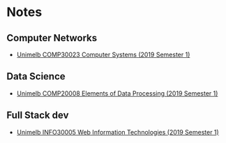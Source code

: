 # Notes

## Computer Networks
- [Unimelb COMP30023 Computer Systems (2019 Semester 1)](Courses/Unimelb_COMP30023_Computer_Systems/Lecture_Summary.md)

## Data Science
- [Unimelb COMP20008 Elements of Data Processing (2019 Semester 1)](Courses/Unimelb_COMP20008_Elements_of_Data_Processing/Summary.md)

## Full Stack dev
- [Unimelb INFO30005 Web Information Technologies (2019 Semester 1)](Courses/Unimelb_INFO30005_Web_Information_Technologies/Summary.md)
